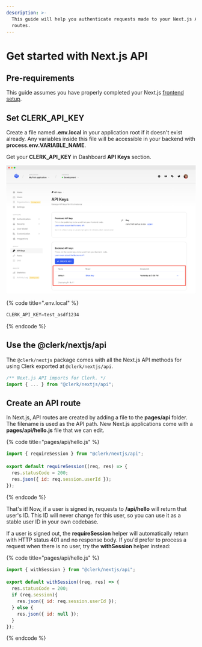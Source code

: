 ```yaml
---
description: >-
  This guide will help you authenticate requests made to your Next.js API
  routes.
---
```


# Get started with Next.js API

## Pre-requirements

This guide assumes you have properly completed your Next.js [frontend setup](nextjs.md).

## Set CLERK\_API\_KEY

Create a file named **.env.local** in your application root if it doesn't exist already. Any variables inside this file will be accessible in your backend with **process.env.VARIABLE\_NAME**.

Get your **CLERK\_API\_KEY** in Dashboard **API Keys** section.

![](../.gitbook/assets/screely-1639475673738.png)

{% code title=".env.local" %}
```jsx
CLERK_API_KEY=test_asdf1234
```
{% endcode %}

## Use the @clerk/nextjs/api

The `@clerk/nextjs` package comes with all the Next.js API methods for using Clerk exported at `@clerk/nextjs/api`.

```typescript
/** Next.js API imports for Clerk. */
import { ... } from "@clerk/nextjs/api";
```

## Create an API route

In Next.js, API routes are created by adding a file to the **pages/api** folder.  The filename is used as the API path. New Next.js applications come with a **pages/api/hello.js** file that we can edit.

{% code title="pages/api/hello.js" %}
```jsx
import { requireSession } from "@clerk/nextjs/api";

export default requireSession((req, res) => {
  res.statusCode = 200;
  res.json({ id: req.session.userId });
});
```
{% endcode %}

That's it! Now, if a user is signed in, requests to **/api/hello** will return that user's ID.  This ID will never change for this user, so you can use it as a stable user ID in your own codebase.

If a user is signed out, the **requireSession** helper will automatically return with HTTP status 401 and no response body. If you'd prefer to process a request when there is no user, try the **withSession** helper instead:

{% code title="pages/api/hello.js" %}
```jsx
import { withSession } from "@clerk/nextjs/api";

export default withSession((req, res) => {
  res.statusCode = 200;
  if (req.session){
    res.json({ id: req.session.userId });
  } else {
    res.json({ id: null });
  } 
});
```
{% endcode %}
